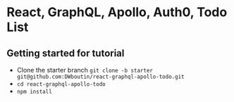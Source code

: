 # React, GraphQL, Apollo, Auth0, Todo List

## Getting started for tutorial

- Clone the starter branch
  `git clone -b starter git@github.com:DWboutin/react-graphql-apollo-todo.git`
- `cd react-graphql-apollo-todo`
- `npm install`
